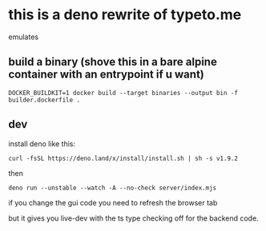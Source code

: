 # this is a deno rewrite of typeto.me
emulates 

## build a binary (shove this in a bare alpine container with an entrypoint if u want)

```
DOCKER_BUILDKIT=1 docker build --target binaries --output bin -f builder.dockerfile .
```

## dev

install deno like this:

```
curl -fsSL https://deno.land/x/install/install.sh | sh -s v1.9.2
```

then

```
deno run --unstable --watch -A --no-check server/index.mjs
```

if you change the gui code you need to refresh the browser tab

but it gives you live-dev with the ts type checking off for the backend code.
